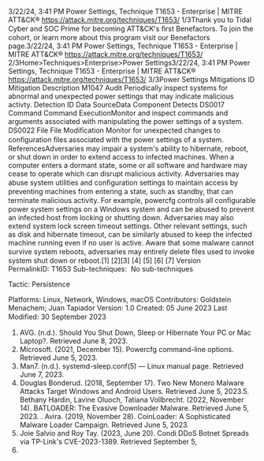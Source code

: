 3/22/24, 3:41 PM Power Settings, Technique T1653 - Enterprise | MITRE ATT&CK®
https://attack.mitre.org/techniques/T1653/ 1/3Thank you to Tidal Cyber and SOC Prime for becoming ATT&CK's ﬁrst Benefactors. To join the cohort, or learn more about this program visit our
Benefactors page.3/22/24, 3:41 PM Power Settings, Technique T1653 - Enterprise | MITRE ATT&CK®
https://attack.mitre.org/techniques/T1653/ 2/3Home>Techniques>Enterprise>Power Settings3/22/24, 3:41 PM Power Settings, Technique T1653 - Enterprise | MITRE ATT&CK®
https://attack.mitre.org/techniques/T1653/ 3/3Power Settings
Mitigations
ID Mitigation Description
M1047 Audit Periodically inspect systems for abnormal and unexpected power settings that may indicate malicious activty.
Detection
ID Data SourceData Component Detects
DS0017 Command Command
ExecutionMonitor and inspect commands and arguments associated with manipulating the power
settings of a system.
DS0022 File File Modiﬁcation Monitor for unexpected changes to conﬁguration ﬁles associated with the power settings
of a system.
ReferencesAdversaries may impair a system's ability to hibernate, reboot, or shut down in order to extend access to infected machines. When a
computer enters a dormant state, some or all software and hardware may cease to operate which can disrupt malicious activity.
Adversaries may abuse system utilities and conﬁguration settings to maintain access by preventing machines from entering a state, such as
standby, that can terminate malicious activity.
For example, powercfg controls all conﬁgurable power system settings on a Windows system and can be abused to prevent an infected
host from locking or shutting down. Adversaries may also extend system lock screen timeout settings. Other relevant settings, such as
disk and hibernate timeout, can be similarly abused to keep the infected machine running even if no user is active.
Aware that some malware cannot survive system reboots, adversaries may entirely delete ﬁles used to invoke system shut down or reboot.[1]
[2][3]
[4] [5]
[6]
[7]
Version PermalinkID: T1653
Sub-techniques:  No sub-techniques

Tactic: Persistence

Platforms: Linux, Network, Windows, macOS
Contributors: Goldstein Menachem; Juan Tapiador
Version: 1.0
Created: 05 June 2023
Last Modiﬁed: 30 September 2023
1. AVG. (n.d.). Should You Shut Down, Sleep or Hibernate Your
PC or Mac Laptop?. Retrieved June 8, 2023.
2. Microsoft. (2021, December 15). Powercfg command-line
options. Retrieved June 5, 2023.
3. Man7. (n.d.). systemd-sleep.conf(5) — Linux manual page.
Retrieved June 7, 2023.
4. Douglas Bonderud. (2018, September 17). Two New Monero
Malware Attacks Target Windows and Android Users.
Retrieved June 5, 2023.5. Bethany Hardin, Lavine Oluoch, Tatiana Vollbrecht. (2022,
November 14). BATLOADER: The Evasive Downloader
Malware. Retrieved June 5, 2023.
. Avira. (2019, November 28). CoinLoader: A Sophisticated
Malware Loader Campaign. Retrieved June 5, 2023.
7. Joie Salvio and Roy Tay. (2023, June 20). Condi DDoS Botnet
Spreads via TP-Link's CVE-2023-1389. Retrieved September 5,
2023.